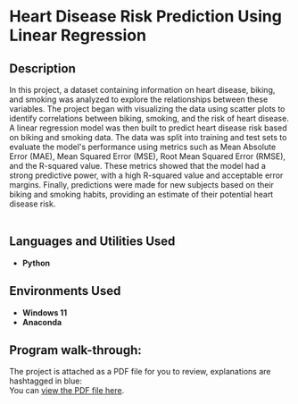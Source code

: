 <h1>Heart Disease Risk Prediction Using Linear Regression</h1>

<h2>Description</h2>

In this project, a dataset containing information on heart disease, biking, and smoking was analyzed to explore the relationships between these variables. The project began with visualizing the data using scatter plots to identify correlations between biking, smoking, and the risk of heart disease. A linear regression model was then built to predict heart disease risk based on biking and smoking data. The data was split into training and test sets to evaluate the model's performance using metrics such as Mean Absolute Error (MAE), Mean Squared Error (MSE), Root Mean Squared Error (RMSE), and the R-squared value. These metrics showed that the model had a strong predictive power, with a high R-squared value and acceptable error margins. Finally, predictions were made for new subjects based on their biking and smoking habits, providing an estimate of their potential heart disease risk.
<br />
<br />


<h2>Languages and Utilities Used</h2>

- <b>Python</b>

<h2>Environments Used </h2>

- <b>Windows 11</b>
- <b>Anaconda</b>

<h2>Program walk-through:</h2>

The project is attached as a PDF file for you to review, explanations are hashtagged in blue: <br/>
You can [view the PDF file here](jpm%20vs%20boa%20investment%20analytics.pdf).
<br />
